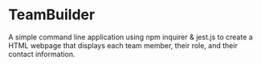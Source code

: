 # TeamBuilder
A simple command line application using npm inquirer &amp; jest.js to create a HTML webpage that displays each team member, their role, and their contact information.
